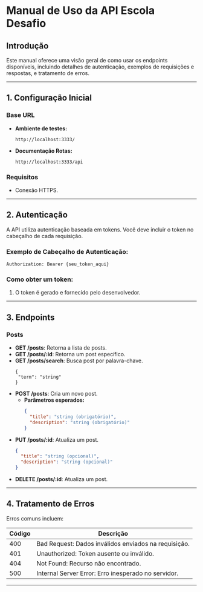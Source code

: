 # Manual de Uso da API Escola Desafio

## Introdução
Este manual oferece uma visão geral de como usar os endpoints disponíveis, incluindo detalhes de autenticação, exemplos de requisições e respostas, e tratamento de erros.

---

## 1. Configuração Inicial

### Base URL
- **Ambiente de testes:**
  ```
  http://localhost:3333/
  ```
- **Documentação Rotas:**
  ```
  http://localhost:3333/api
  ```


### Requisitos
- Conexão HTTPS.

---

## 2. Autenticação
A API utiliza autenticação baseada em tokens. Você deve incluir o token no cabeçalho de cada requisição.

### Exemplo de Cabeçalho de Autenticação:
```http
Authorization: Bearer {seu_token_aqui}
```

### Como obter um token:
1. O token é gerado e fornecido pelo desenvolvedor.

---

## 3. Endpoints

### Posts
- **GET /posts**: Retorna a lista de posts.
- **GET /posts/:id**: Retorna um post específico. 
- **GET /posts/search**: Busca post por palavra-chave.
     ```query params
    {
      "term": "string"
    }
    ```
- **POST /posts**: Cria um novo post.
  - **Parâmetros esperados:**
    ```json
    {
      "title": "string (obrigatório)",
      "description": "string (obrigatório)"
    }
    ```
- **PUT /posts/:id**: Atualiza um post.
    ```json
    {
      "title": "string (opcional)",
      "description": "string (opcional)"
    }
    ```
- **DELETE /posts/:id**: Atualiza um post.

---

## 4. Tratamento de Erros

Erros comuns incluem:

| Código | Descrição                             |
|--------|---------------------------------------|
| 400    | Bad Request: Dados inválidos enviados na requisição. |
| 401    | Unauthorized: Token ausente ou inválido.             |
| 404    | Not Found: Recurso não encontrado.                   |
| 500    | Internal Server Error: Erro inesperado no servidor.  |

---
